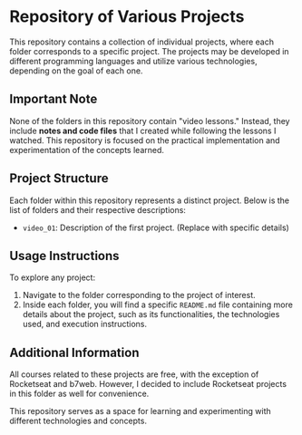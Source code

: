 # Repository of Various Projects

This repository contains a collection of individual projects, where each folder corresponds to a specific project. The projects may be developed in different programming languages and utilize various technologies, depending on the goal of each one.

## **Important Note**
None of the folders in this repository contain "video lessons." Instead, they include **notes and code files** that I created while following the lessons I watched. This repository is focused on the practical implementation and experimentation of the concepts learned.

## **Project Structure**
Each folder within this repository represents a distinct project. Below is the list of folders and their respective descriptions:

- `video_01`: Description of the first project. (Replace with specific details)

## **Usage Instructions**
To explore any project:

1. Navigate to the folder corresponding to the project of interest.  
2. Inside each folder, you will find a specific `README.md` file containing more details about the project, such as its functionalities, the technologies used, and execution instructions.

## **Additional Information**
All courses related to these projects are free, with the exception of Rocketseat and b7web. However, I decided to include Rocketseat projects in this folder as well for convenience.

This repository serves as a space for learning and experimenting with different technologies and concepts.
